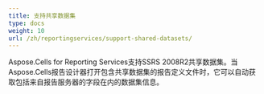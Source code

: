 ```yaml
---
title: 支持共享数据集
type: docs
weight: 10
url: /zh/reportingservices/support-shared-datasets/
---
```


Aspose.Cells for Reporting Services支持SSRS 2008R2共享数据集。当Aspose.Cells报告设计器打开包含共享数据集的报告定义文件时，它可以自动获取包括来自报告服务器的字段在内的数据集信息。
